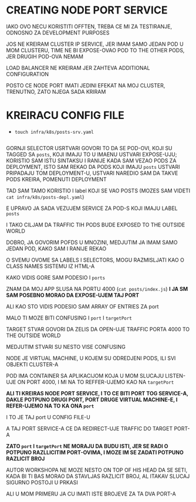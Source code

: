 # CREATING NODE PORT SERVICE

IAKO OVO NECU KORISTITI OFFTEN, TREBA CE MI ZA TESTIRANJE, ODNOSNO ZA DEVELOPMENT PURPOSES

JOS NE KREIRAM CLUSTER IP SERVICE, JER IMAM SAMO JEDAN POD U MOM CLUSTERU, TIME NE BI EXPOSE-OVAO POD TO THE OTHER PODS, JER DRUGIH POD-OVA NEMAM

LOAD BALANCER NE KREIRAM JER ZAHTEVA ADDITIONAL CONFIGURATION

POSTO CE NODE PORT IMATI JEDINI EFEKAT NA MOJ CLUSTER, TRENUTNO, ZATO NJEGA SADA KRIRAM

# KREIRACU CONFIG FILE

- `touch infra/k8s/posts-srv.yaml`

```yaml

```

GORNJI SELECTOR USRTVARI GOVORI TO DA SE POD-OVI, KOJI SU TAGGED SA `posts`, KOJI IMAJU TO U IMAENU USTVARI EXPOSE-UJU; KORISTIO SAM ISTU SINTAKSU I RANIJE KADA SAM VEZAO PODS ZA DEPLOYMENT, ISTO SAM REKAO DA PODS KOJI IMAJU `posts` USTVARI PRIPADAJU TOM DEPLOYMENT-U, USTVARI NAREDIO SAM DA TAKVE PODS KREIRA, POMENUTI DEPLOYMENT

TAD SAM TAMO KORISTIO I label KOJI SE VAO POSTS (MOZES SAM VIDETI `cat infra/k8s/posts-depl.yaml`)

E UPRAVO JA SADA VEZUJEM SERVICE ZA POD-S KOJI IMAJU LABEL `posts`

I TAKO CILJAM DA TRAFFIC TIH PODS BUDE EXPOSED TO THE OUTSIDE WORLD

DOBRO, JA GOVORIM POFDS U MNOZINI, MEDJUTIM JA IMAM SAMO JEDAN POD, KAKO SAM I RANIJE REKAO

O SVEMU OVOME SA LABELS I SELECTORS, MOGU RAZMISLJATI KAO O CLASS NAMES SISTEMU IZ HTML-A

KAKO VIDIS GORE SAM PODESIO I `ports`

ZNAM DA MOJ APP SLUSA NA PORTU 4000 (`cat posts/index.js`)
**I JA SM SAM POSEBNO MORAO DA EXPOSE-UJEM TAJ PORT**

ALI KAO STO VIDIS PODESIO SAM ARRAY OF ENTRIES ZA port

MALO TI MOZE BITI CONFUSING I `port` I `targetPort`

TARGET STVAR GOVORI DA ZELIS DA OPEN-UJE TRAFFIC PORTA 4000 TO THE OUTSIDE WORLD

MEDJUTIM STVARI SU NESTO VISE CONFUSING

NODE JE VIRTUAL MACHINE, U KOJEM SU ODREDJENI PODS, ILI SVI OBJEKTI CLUSTER-A

POD IMA CONTAINER SA APLIKACIJOM KOJA U MOM SLUCAJU LISTEN-UJE ON PORT 4000, I MI NA TO REFFER-UJEMO KAO NA `targetPort`

**ALI TI KREIRAS NODE PORT SERVICE, I TO CE BITI PORT TOG SERVICE-A, DAKLE POTPUNO DRUGI PORT, PORT DRUGE VIRTUAL MACHINE-E, I REFER-UJEMO NA TO KA ONA `port`**

I TO JE TAJ port U CONFIG FILE-U

A TAJ PORT SERVICE-A CE DA REDIRECT-UJE TRAFFIC DO TARGET PORT-A

**ZATO `port` I `targetPort` NE MORAJU DA BUDU ISTI, JER SE RADI O POTPUNO RAZLLICITIM PORT-OVIMA, I MOZE IM SE ZADATI POTPUNO RAZLICIT BROJ**

AUTOR WORKSHOPA NE MOZE NESTO ON TOP OF HIS HEAD DA SE SETI, KADA BI TI BAS MORAO DA STAVLJAS RAZLICIT BROJ, AL ITAKAV SLUCAJ SIGURNO POSTOJI U PRKASI

ALI U MOM PRIMERU JA CU IMATI ISTE BROJEVE ZA TA DVA PORT-A
